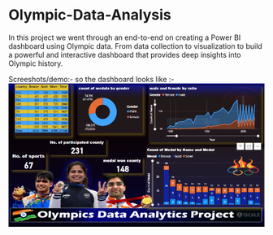# Olympic-Data-Analysis


In this project we went through an end-to-end on creating a Power BI dashboard using Olympic data. From data collection to visualization to build a powerful and interactive dashboard that provides deep insights into Olympic history.


Screeshots/demo:-
           so the dashboard looks like :- ![ALT text](https://github.com/n9i3/Olympic-Data-Analysis/blob/main/Capture.PNG)
